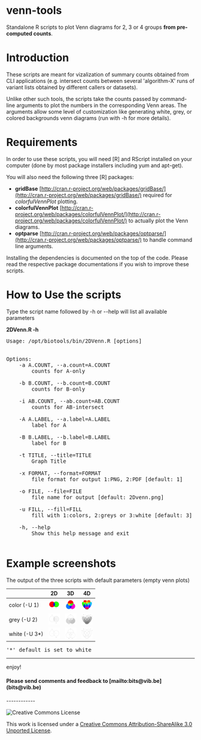 venn-tools
==========

Standalone R scripts to plot Venn diagrams for 2, 3 or 4 groups **from pre-computed counts**.

# Introduction

These scripts are meant for vizalization of summary counts obtained from CLI applications (e.g. intersect counts between several 'algorithm-X' runs of variant lists obtained by different callers or datasets). 

Unlike other such tools, the scripts take the counts passed by command-line arguments to plot the numbers in the corresponding Venn areas. The arguments allow some level of customization like generating white, grey, or colored backgrounds venn diagrams (run with -h for more details).

# Requirements

In order to use these scripts, you will need [R] and RScript installed on your computer (done by most package installers including yum and apt-get).

You will also need the following three [R] packages:

* **gridBase** [http://cran.r-project.org/web/packages/gridBase/](http://cran.r-project.org/web/packages/gridBase/) required for *colorfulVennPlot* plotting.
* **colorfulVennPlot** [http://cran.r-project.org/web/packages/colorfulVennPlot/](http://cran.r-project.org/web/packages/colorfulVennPlot/) to actually plot the Venn diagrams.
* **optparse** [http://cran.r-project.org/web/packages/optparse/](http://cran.r-project.org/web/packages/optparse/) to handle command line arguments.

Installing the dependencies is documented on the top of the code. Please read the respective package documentations if you wish to improve these scripts.

# How to Use the scripts

Type the script name followed by -h or --help will list all available parameters

**2DVenn.R -h**
<pre>
Usage: /opt/biotools/bin/2DVenn.R [options]


Options:
	-a A.COUNT, --a.count=A.COUNT
		counts for A-only

	-b B.COUNT, --b.count=B.COUNT
		counts for B-only

	-i AB.COUNT, --ab.count=AB.COUNT
		counts for AB-intersect

	-A A.LABEL, --a.label=A.LABEL
		label for A

	-B B.LABEL, --b.label=B.LABEL
		label for B

	-t TITLE, --title=TITLE
		Graph Title

	-x FORMAT, --format=FORMAT
		file format for output 1:PNG, 2:PDF [default: 1]

	-o FILE, --file=FILE
		file name for output [default: 2Dvenn.png]

	-u FILL, --fill=FILL
		fill with 1:colors, 2:greys or 3:white [default: 3]

	-h, --help
		Show this help message and exit

</pre>

# Example screenshots

The output of the three scripts with default parameters (empty venn plots)

|               | 2D  | 3D  | 4D  |
|---------------|-----|-----|-----|
| color (-U 1)  | <img src="pictures/2Dvenn_color.png?raw=true" alt="2D color" style="width: 30px;"/> | <img src="pictures/3Dvenn_color.png?raw=true" alt="3D color" style="width: 30px;"/> | <img src="pictures/4Dvenn_color.png?raw=true" alt="4D color" style="width: 30px;"/> |
| grey (-U 2)   | <img src="pictures/2Dvenn_grey.png?raw=true" alt="2D grey" style="width: 30px;"/> | <img src="pictures/3Dvenn_grey.png?raw=true" alt="3D grey" style="width: 30px;"/> | <img src="pictures/4Dvenn_grey.png?raw=true" alt="4D grey" style="width: 30px;"/> |
| white (-U 3*) | <img src="pictures/2Dvenn_white.png?raw=true" alt="2D white" style="width: 30px;"/> | <img src="pictures/3Dvenn_white.png?raw=true" alt="3D white" style="width: 30px;"/> | <img src="pictures/4Dvenn_white.png?raw=true" alt="4D white" style="width: 30px;"/> |
<pre>'*' default is set to white</pre>
------------
enjoy!

<h4>Please send comments and feedback to [mailto:bits@vib.be](bits@vib.be)</h4>
------------

![Creative Commons License](http://i.creativecommons.org/l/by-sa/3.0/88x31.png?raw=true)

This work is licensed under a [Creative Commons Attribution-ShareAlike 3.0 Unported License](http://creativecommons.org/licenses/by-sa/3.0/).
